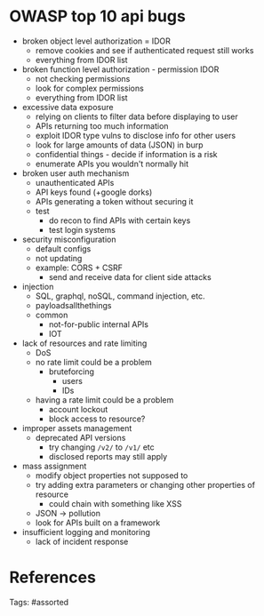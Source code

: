 # OWASP top 10 api bugs
- broken object level authorization = IDOR
  - remove cookies and see if authenticated request still works
  - everything from IDOR list
- broken function level authorization - permission IDOR
  - not checking permissions
  - look for complex permissions
  - everything from IDOR list
- excessive data exposure
  - relying on clients to filter data before displaying to user
  - APIs returning too much information
  - exploit IDOR type vulns to disclose info for other users
  - look for large amounts of data (JSON) in burp
  - confidential things - decide if information is a risk
  - enumerate APIs you wouldn't normally hit
- broken user auth mechanism
  - unauthenticated APIs
  - API keys found (+google dorks)
  - APIs generating a token without securing it
  - test
    - do recon to find APIs with certain keys
    - test login systems
- security misconfiguration
  - default configs
  - not updating
  - example: CORS + CSRF
    - send and receive data for client side attacks
- injection
  - SQL, graphql, noSQL, command injection, etc.
  - payloadsallthethings
  - common
    - not-for-public internal APIs
    - IOT
- lack of resources and rate limiting
  - DoS
  - no rate limit could be a problem
    - bruteforcing
      - users
      - IDs
  - having a rate limit could be a problem
    - account lockout
    - block access to resource?
- improper assets management
  - deprecated API versions
    - try changing `/v2/` to `/v1/` etc
    - disclosed reports may still apply
- mass assignment
  - modify object properties not supposed to
  - try adding extra parameters or changing other properties of resource
    - could chain with something like XSS
  - JSON -> pollution
  - look for APIs built on a framework
- insufficient logging and monitoring
  - lack of incident response

# References

Tags:
    #assorted

